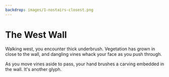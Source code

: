 ```yaml
---
backdrop: images/1-nostairs-closest.png
---
```


# The West Wall

Walking west, you encounter thick underbrush. Vegetation has grown in close to the wall, and dangling vines whack your face as you push through.

As you move vines aside to pass, your hand brushes a carving embedded in the wall. It's another glyph.

<Item id="7" />

<Page url="6" instructions="Another puzzler. Your guidebook provides another clue: '3: Machine Learning can help you predict the prevalence of this kind of species.'" action="Walk south" condition="7" />
